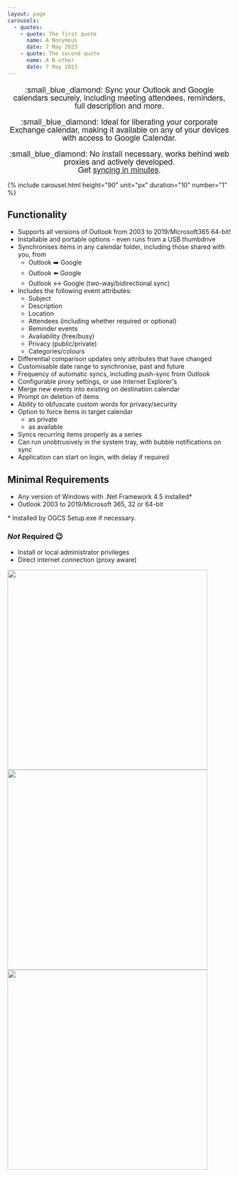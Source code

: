 ```yaml
---
layout: page
carousels:
  - quotes: 
    - quote: The first quote
      name: A Nonymous
      date: 7 May 2023
    - quote: The second quote
      name: A N other
      date: 7 May 2023
---
```

<div align="center" style="font-size:18px; line-height:18px; font-family:'Architects Daughter', 'Helvetica Neue', Helvetica, Arial, serif;">
  <p>:small_blue_diamond: Sync your Outlook and Google calendars securely, including meeting attendees, reminders, full description and more.</p>
  <p>:small_blue_diamond: Ideal for liberating your corporate Exchange calendar, making it available on any of your devices with access to Google Calendar.</p>
  <p>:small_blue_diamond: No install necessary, works behind web proxies and actively developed.<br/>Get <a href="guide">syncing in minutes</a>.</p>
</div>

{% include carousel.html height="90" unit="px" duration="10" number="1" %}

## Functionality

- Supports all versions of Outlook from 2003 to 2019/Microsoft365 64-bit!
- Installable and portable options - even runs from a USB thumbdrive
- Synchronises items in any calendar folder, including those shared with you, from
   - Outlook :arrow_right: Google
   - Outlook :arrow_left: Google
   - Outlook :left_right_arrow: Google (two-way/bidirectional sync)
- Includes the following event attributes:
   - Subject
   - Description
   - Location
   - Attendees (including whether required or optional)
   - Reminder events
   - Availability (free/busy)
   - Privacy (public/private)
   - Categories/colours
- Differential comparison updates only attributes that have changed
- Customisable date range to synchronise, past and future
- Frequency of automatic syncs, including push-sync from Outlook
- Configurable proxy settings, or use Internet Explorer's
- Merge new events into existing on destination calendar
- Prompt on deletion of items
- Ability to obfuscate custom words for privacy/security
- Option to force items in target calendar
   - as private
   - as available
- Syncs recurring items properly as a series
- Can run unobtrusively in the system tray, with bubble notifications on sync
- Application can start on login, with delay if required

## Minimal Requirements
- Any version of Windows with .Net Framework 4.5 installed*
- Outlook 2003 to 2019/Microsoft 365, 32 or 64-bit

\* Installed by OGCS Setup.exe if necessary.

### *Not* Required :wink:
- Install or local administrator privileges
- Direct internet connection (proxy aware)



<img src="{{ site.github-repo }}/raw/master/docs/images/home_screen1.png" width="450px" />
<img src="{{ site.github-repo }}/raw/master/docs/images/home_screen2.png" width="450px" />
<img src="{{ site.github-repo }}/raw/master/docs/images/home_screen3.png" width="450px" />
